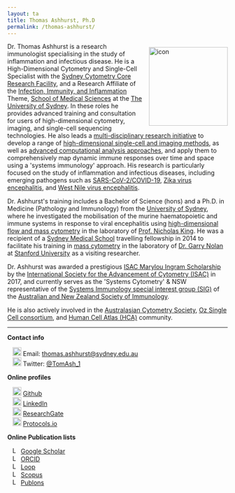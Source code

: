 ```yaml
---
layout: ta
title: Thomas Ashhurst, Ph.D
permalink: /thomas-ashhurst/
---
```


<div class='row'>
    <div class="image">
        <a href="#">
            <img src="https://raw.githubusercontent.com/tomashhurst/tomashhurst.github.io/master/images/TA%20cropped.jpg" alt="icon" width="180" align="right" style="padding-left: 10px; padding-right: 0px; padding-top: 10px; padding-bottom: 10px">
        </a>
    </div>
</div>

Dr. Thomas Ashhurst is a research immunologist specialising in the study of inflammation and infectious disease. He is a High-Dimensional Cytometry and Single-Cell Specialist with the [Sydney Cytometry Core Research Facility](https://sydneycytometry.org.au), and a Research Affiliate of the [Infection, Immunity, and Inflammation](https://www.sydney.edu.au/medicine-health/schools/sydney-medical-school/discipline-of-infectious-diseases-and-immunology.html) Theme, [School of Medical Sciences](https://www.sydney.edu.au/medicine-health/schools/school-of-medical-sciences.html) at the [The University of Sydney](https://www.sydney.edu.au/). 
In these roles he provides advanced training and consultation for users of high-dimensional cytometry, imaging, and single-cell sequencing technologies.
He also leads a [multi-disciplinary research initiative](https://immunedynamics.github.io) to develop a range of [high-dimensional single-cell and imaging methods](https://immunedynamics.github.io/thomas-ashhurst/research/#high-dimensional-cytometry-and-imaging-technologies), as well as [advanced computational analysis approaches](https://immunedynamics.github.io/thomas-ashhurst/research/#computational-analysis-approaches), and apply them to comprehensively map dynamic immune responses over time and space using a 'systems immunology' approach. His research is particularly focused on the study of inflammation and infectious diseases, including emerging pathogens such as [SARS-CoV-2/COVID-19](https://immunedynamics.github.io/thomas-ashhurst/research/#application-to-disease), [Zika virus encephalitis](https://immunedynamics.github.io/thomas-ashhurst/research/#application-to-disease), and [West Nile virus encephalitis](https://immunedynamics.github.io/thomas-ashhurst/research/#application-to-disease).

Dr. Ashhurst's training includes a Bachelor of Science (hons) and a Ph.D. in Medicine (Pathology and Immunology) from the [University of Sydney](https://www.sydney.edu.au/), where he investigated the mobilisation of the murine haematopoietic and immune systems in response to viral encephalitis using [high-dimensional flow and mass cytometry](https://immunedynamics.github.io/thomas-ashhurst/research/#high-dimensional-cytometry-and-imaging-technologies) in the laboratory of [Prof. Nicholas King](https://immunedynamics.github.io/team). He was a recipient of a [Sydney Medical School](https://www.sydney.edu.au/medicine-health/schools/sydney-medical-school.html) travelling fellowship in 2014 to facilitate his training in [mass cytometry](https://immunedynamics.github.io/thomas-ashhurst/research/#high-dimensional-cytometry-and-imaging-technologies) in the laboratory of [Dr. Garry Nolan](http://web.stanford.edu/group/nolan/) at [Stanford University](https://www.stanford.edu/) as a visiting researcher.

Dr. Ashhurst was awarded a prestigious [ISAC Marylou Ingram Scholarship](https://immunedynamics.github.io/thomas-ashhurst/community/) by the [International Society for the Advancement of Cytometry (ISAC)](https://immunedynamics.github.io/thomas-ashhurst/community/) in 2017, and currently serves as the 'Systems Cytometry' & NSW representative of the [Systems Immunology special interest group (SIG)](https://immunedynamics.github.io/thomas-ashhurst/community/) of the [Australian and New Zealand Society of Immunology](https://immunedynamics.github.io/thomas-ashhurst/community/). 
<!-- ... and leads the 'Single-Cell Systems Immunology' node of the Marie Bashir Institue for Emerging Infecitous Disease and Biosecurity (MBI). --> 
He is also actively involved in the [Australasian Cytometry Society](https://immunedynamics.github.io/thomas-ashhurst/community/), [Oz Single Cell consortium](https://immunedynamics.github.io/thomas-ashhurst/community/), and [Human Cell Atlas (HCA)](https://immunedynamics.github.io/thomas-ashhurst/community/) community.

---

**Contact info**

&nbsp;&nbsp;&nbsp;<img src="https://raw.githubusercontent.com/tomashhurst/tomashhurst.github.io/2a9877aba13f6f7b46b11728a68d7047debb0f36/custom_SVG/EmailSVG.svg" alt="Email logo" width="20"> Email: [thomas.ashhurst@sydney.edu.au](mailto:thomas.ashhurst@sydney.edu.au) <br/>
&nbsp;&nbsp;&nbsp;<img src="https://raw.githubusercontent.com/tomashhurst/tomashhurst.github.io/2a9877aba13f6f7b46b11728a68d7047debb0f36/custom_SVG/TwitterSVG.svg" alt="Twitter logo" width="20"> Twitter: [@TomAsh_1](https://twitter.com/TomAsh_1) <br/>

**Online profiles**

&nbsp;&nbsp;&nbsp;<img src="https://raw.githubusercontent.com/tomashhurst/tomashhurst.github.io/2a9877aba13f6f7b46b11728a68d7047debb0f36/custom_SVG/GithubSVG.svg" alt="Github logo" width="20"> [Github](https://github.com/tomashhurst) <br/>
&nbsp;&nbsp;&nbsp;<img src="https://raw.githubusercontent.com/tomashhurst/tomashhurst.github.io/2a9877aba13f6f7b46b11728a68d7047debb0f36/custom_SVG/LinkedInSVG.svg" alt="LinkedIn logo" width="20"> [LinkedIn](https://www.linkedin.com/in/thomas-ashhurst/) <br/>
&nbsp;&nbsp;&nbsp;<img src="https://raw.githubusercontent.com/tomashhurst/tomashhurst.github.io/2a9877aba13f6f7b46b11728a68d7047debb0f36/custom_SVG/ResearchGate_icon_SVG.svg" alt="ResearchGate logo" width="20"> [ResearchGate](https://www.researchgate.net/profile/Thomas-Ashhurst) <br/>
&nbsp;&nbsp;&nbsp;<img src="https://s3.amazonaws.com/protocols-files/public/6f37aae407d1c3261f56707cf7d8e3a47c4d284af7e8d2ae19cb40776fda17a7/b9mjcz36.png" alt="Logo" width="20"> [Protocols.io](https://www.protocols.io/researchers/thomas-ashhurst/) <br/>

**Online Publication lists**

&nbsp;&nbsp;&nbsp;<img src="https://raw.githubusercontent.com/tomashhurst/tomashhurst.github.io/2a9877aba13f6f7b46b11728a68d7047debb0f36/custom_SVG/Google_Scholar_logo.svg" alt="Logo" width="15"> [Google Scholar](https://scholar.google.com.au/citations?user=b1eTDlQAAAAJ&hl=en) <br/>
&nbsp;&nbsp;&nbsp;<img src="https://raw.githubusercontent.com/tomashhurst/tomashhurst.github.io/2a9877aba13f6f7b46b11728a68d7047debb0f36/custom_SVG/ORCID_iD.svg" alt="Logo" width="15"> [ORCID](https://orcid.org/0000-0001-7269-7773) <br/>
&nbsp;&nbsp;&nbsp;<img src="https://raw.githubusercontent.com/tomashhurst/tomashhurst.github.io/b5544b7d0236876ce33e51e6c8b5eb3e6ef55e84/custom_SVG/Loop.svg" alt="Logo" width="15"> [Loop](https://loop.frontiersin.org/people/241397) <br/>
&nbsp;&nbsp;&nbsp;<img src="https://raw.githubusercontent.com/tomashhurst/tomashhurst.github.io/a9738ae6b0e3712363450fd03e97e59690fc40cc/custom_SVG/Scopus_logo.svg" alt="Logo" width="15"> [Scopus](https://www.scopus.com/authid/detail.uri?authorId=55432845900) <br/>
&nbsp;&nbsp;&nbsp;<img src="https://raw.githubusercontent.com/tomashhurst/tomashhurst.github.io/cd9d6c3a93fa1dfe723622955b19be00b3729893/custom_SVG/Publons.svg" alt="Logo" width="15"> [Publons](https://publons.com/researcher/3719456/thomas-m-ashhurst/) <br/>
<br />
